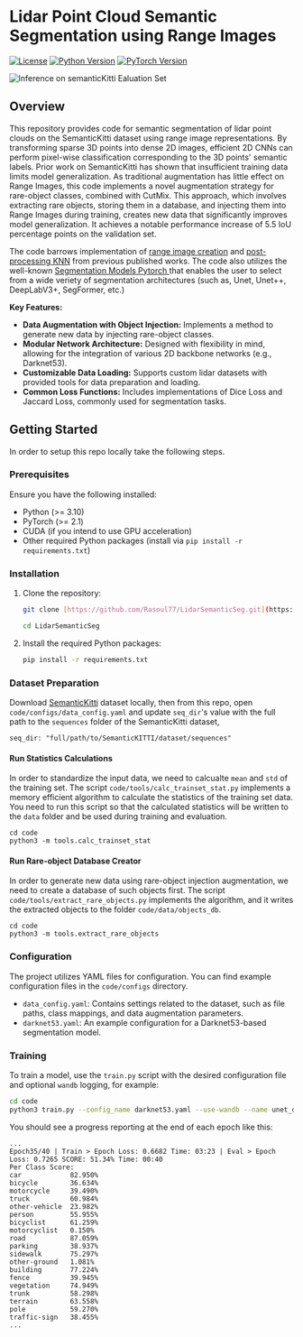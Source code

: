 
# Lidar Point Cloud Semantic Segmentation using Range Images

[![License](https://img.shields.io/badge/License-MIT-yellow.svg)](https://opensource.org/licenses/MIT)
[![Python Version](https://img.shields.io/badge/Python-%E2%89%A53.10-blue.svg)](https://www.python.org/downloads/)
[![PyTorch Version](https://img.shields.io/badge/PyTorch-%E2%89%A52.1-brightgreen.svg)](https://pytorch.org/)

![Inference on semanticKitti Ealuation Set ](images/EvaluationSet.gif)

## Overview

This repository provides code for semantic segmentation of lidar point clouds on the SemanticKitti dataset using range image representations. By transforming sparse 3D points into dense 2D images, efficient 2D CNNs can perform pixel-wise classification corresponding to the 3D points' semantic labels. Prior work on SemanticKitti has shown that insufficient training data limits model generalization. As traditional augmentation has little effect on Range Images, this code implements a novel augmentation strategy for rare-object classes, combined with CutMix. This approach, which involves extracting rare objects, storing them in a database, and injecting them into Range Images during training, creates new data that significantly improves model generalization. It achieves a notable performance increase of 5.5 IoU percentage points on the validation set.

The code barrows implementation of [range image creation](https://github.com/PRBonn/lidar-bonnetal) and [post-processing KNN](https://github.com/PRBonn/lidar-bonnetal) from previous published works. The code also utilizes the well-known [Segmentation Models Pytorch ](https://github.com/qubvel-org/segmentation_models.pytorch/releases) that enables the user to select from a wide veriety of segmentation architectures (such as, Unet, Unet++, DeepLabV3+, SegFormer, etc.) 

**Key Features:**

* **Data Augmentation with Object Injection:** Implements a method to generate new data by injecting rare-object classes.
* **Modular Network Architecture:** Designed with flexibility in mind, allowing for the integration of various 2D backbone networks (e.g., Darknet53).
* **Customizable Data Loading:** Supports custom lidar datasets with provided tools for data preparation and loading.
* **Common Loss Functions:** Includes implementations of Dice Loss and Jaccard Loss, commonly used for segmentation tasks.

## Getting Started

In order to setup this repo locally take the following steps.

### Prerequisites

Ensure you have the following installed:

* Python (>= 3.10)
* PyTorch (>= 2.1)
* CUDA (if you intend to use GPU acceleration)
* Other required Python packages (install via `pip install -r requirements.txt`)

### Installation

1.  Clone the repository:
    ```bash
    git clone [https://github.com/Rasoul77/LidarSemanticSeg.git](https://github.com/Rasoul77/LidarSemanticSeg.git)
    
    cd LidarSemanticSeg
    ```

2.  Install the required Python packages:
    ```bash
    pip install -r requirements.txt
    ```

### Dataset Preparation

Download [SemanticKitti](https://www.semantic-kitti.org/dataset.html) dataset locally, then from this repo, open `code/configs/data_config.yaml` and update `seq_dir`'s value with the full path to the `sequences` folder of the SemanticKitti dataset,
```
seq_dir: "full/path/to/SemanticKITTI/dataset/sequences"
```

#### Run Statistics Calculations
In order to standardize the input data, we need to calcualte `mean` and `std` of the training set. The script `code/tools/calc_trainset_stat.py` implements a memory efficient algorithm to calculate the statistics of the training set data. You need to run this script so that the calculated statistics will be written to the `data` folder and be used during training and evaluation.
```
cd code
python3 -m tools.calc_trainset_stat
```

#### Run Rare-object Database Creator
In order to generate new data using rare-object injection augmentation, we need to create a database of such objects first. The script `code/tools/extract_rare_objects.py` implements the algorithm, and it writes the extracted objects to the folder `code/data/objects_db`.
```
cd code
python3 -m tools.extract_rare_objects
```

### Configuration

The project utilizes YAML files for configuration. You can find example configuration files in the `code/configs` directory.

* `data_config.yaml`: Contains settings related to the dataset, such as file paths, class mappings, and data augmentation parameters.
* `darknet53.yaml`: An example configuration for a Darknet53-based segmentation model.

### Training

To train a model, use the `train.py` script with the desired configuration file and optional `wandb` logging, for example:

```bash
cd code
python3 train.py --config_name darknet53.yaml --use-wandb --name unet_darknet53_40epochs
```

You should see a progress reporting at the end of each epoch like this:

```
...
Epoch35/40 | Train > Epoch Loss: 0.6682 Time: 03:23 | Eval > Epoch Loss: 0.7265 SCORE: 51.34% Time: 00:40
Per Class Score:
car            82.950%
bicycle        36.634%
motorcycle     39.490%
truck          60.984%
other-vehicle  23.982%
person         55.955%
bicyclist      61.259%
motorcyclist   0.150%
road           87.059%
parking        38.937%
sidewalk       75.297%
other-ground   1.081%
building       77.224%
fence          39.945%
vegetation     74.949%
trunk          58.298%
terrain        63.558%
pole           59.270%
traffic-sign   38.455%
...
```
